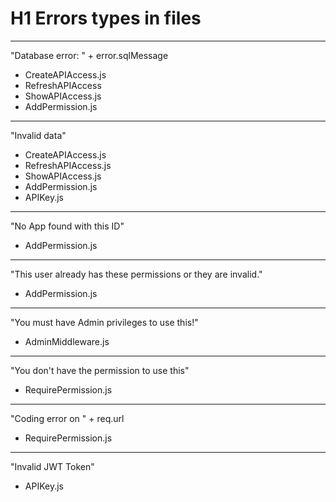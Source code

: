 # H1 Errors types in files
---
"Database error: " + error.sqlMessage
- CreateAPIAccess.js
- RefreshAPIAccess
- ShowAPIAccess.js
- AddPermission.js
---
"Invalid data"
- CreateAPIAccess.js
- RefreshAPIAccess.js
- ShowAPIAccess.js
- AddPermission.js
- APIKey.js
---
"No App found with this ID"
- AddPermission.js
---
"This user already has these permissions or they are invalid."
- AddPermission.js
---
"You must have Admin privileges to use this!"
- AdminMiddleware.js
---
"You don't have the permission to use this"
- RequirePermission.js
---
"Coding error on " + req.url
- RequirePermission.js
---
"Invalid JWT Token"
- APIKey.js
